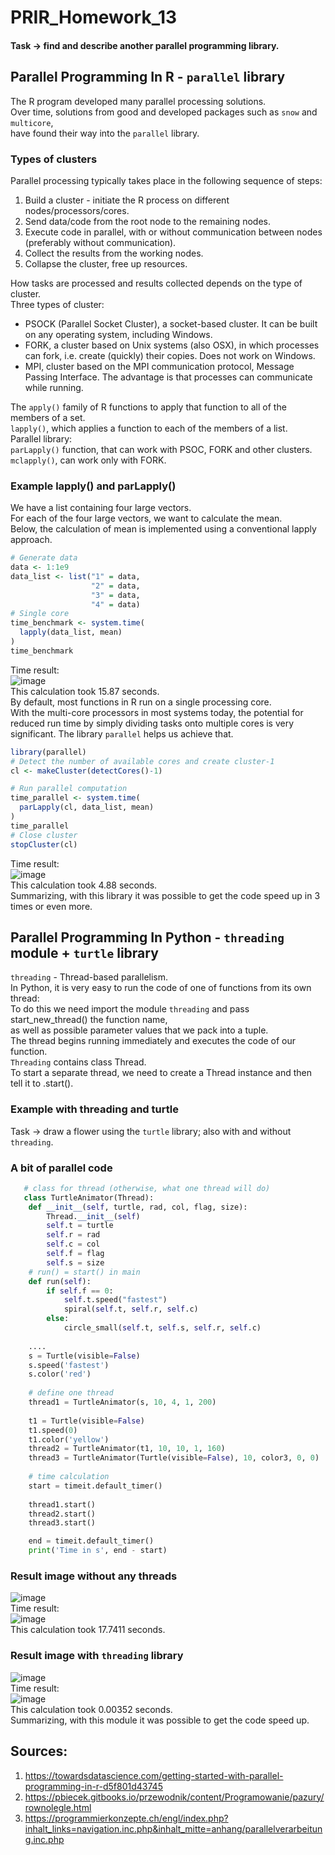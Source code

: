 # PRIR_Homework_13
#### Task -> find and describe another parallel programming library.
## Parallel Programming In R - ```parallel``` library
The R program developed many parallel processing solutions.\
Over time, solutions from good and developed packages such as ```snow``` and ```multicore```,\
have found their way into the ```parallel``` library.
### Types of clusters
Parallel processing typically takes place in the following sequence of steps:
1. Build a cluster - initiate the R process on different nodes/processors/cores.
2. Send data/code from the root node to the remaining nodes.
3. Execute code in parallel, with or without communication between nodes (preferably without communication).
4. Collect the results from the working nodes.
5. Collapse the cluster, free up resources.

How tasks are processed and results collected depends on the type of cluster. \
Three types of cluster:
 - PSOCK (Parallel Socket Cluster), a socket-based cluster. It can be built on any operating system, including Windows.
 - FORK, a cluster based on Unix systems (also OSX), in which processes can fork, i.e. create (quickly) their copies. Does not work on Windows.
 - MPI, cluster based on the MPI communication protocol, Message Passing Interface. The advantage is that processes can communicate while running.
 
The ```apply()``` family of R functions to apply that function to all of the members of a set.\
```lapply()```, which applies a function to each of the members of a list.\
Parallel library:\
```parLapply()``` function, that can work with PSOC, FORK and other clusters.\
```mclapply()```, can work only with FORK.
### Example lapply() and parLapply()
We have a list containing four large vectors.\
For each of the four large vectors, we want to calculate the mean.\
Below, the calculation of mean is implemented using a conventional lapply approach.
```r
# Generate data
data <- 1:1e9
data_list <- list("1" = data,
                  "2" = data,
                  "3" = data,
                  "4" = data)
# Single core
time_benchmark <- system.time(
  lapply(data_list, mean)
)
time_benchmark
```
Time result:\
![image](https://user-images.githubusercontent.com/72127610/151669676-1c340b49-7fec-4855-a8a6-1fac3d22d16c.png) \
This calculation took 15.87 seconds. \
By default, most functions in R run on a single processing core.\
With the multi-core processors in most systems today, the potential for reduced run time by simply dividing tasks onto multiple cores is very significant.
The library ```parallel``` helps us achieve that.
```r
library(parallel)
# Detect the number of available cores and create cluster-1
cl <- makeCluster(detectCores()-1)

# Run parallel computation
time_parallel <- system.time(
  parLapply(cl, data_list, mean)
)
time_parallel
# Close cluster
stopCluster(cl)
```
Time result:\
![image](https://user-images.githubusercontent.com/72127610/151670082-eb675932-0402-49c1-aee2-148b27325507.png) \
This calculation took 4.88 seconds.\
Summarizing, with this library it was possible to get the code speed up in 3 times or even more.
## Parallel Programming In Python - ```threading``` module + ```turtle``` library 
```threading```  - Thread-based parallelism.\
In Python, it is very easy to run the code of one of functions from its own thread: \
To do this we need import the module ```threading``` and pass start_new_thread() the function name, \
as well as possible parameter values that we pack into a tuple. \
The thread begins running immediately and executes the code of our function. \
```Threading``` contains class Thread.\
To start a separate thread, we need to create a Thread instance and then tell it to .start().
### Example with threading and turtle 
Task -> draw a flower using the ```turtle``` library; also with and without ```threading```.
### A bit of parallel code
```python
   # class for thread (otherwise, what one thread will do)
   class TurtleAnimator(Thread):
    def __init__(self, turtle, rad, col, flag, size):
        Thread.__init__(self)
        self.t = turtle
        self.r = rad
        self.c = col
        self.f = flag
        self.s = size
    # run() = start() in main
    def run(self):
        if self.f == 0:
            self.t.speed("fastest")
            spiral(self.t, self.r, self.c)
        else:
            circle_small(self.t, self.s, self.r, self.c)
    
    ....
    s = Turtle(visible=False)
    s.speed('fastest')
    s.color('red')
    
    # define one thread
    thread1 = TurtleAnimator(s, 10, 4, 1, 200)
    
    t1 = Turtle(visible=False)
    t1.speed(0)
    t1.color('yellow')
    thread2 = TurtleAnimator(t1, 10, 10, 1, 160)
    thread3 = TurtleAnimator(Turtle(visible=False), 10, color3, 0, 0)
    
    # time calculation
    start = timeit.default_timer()
    
    thread1.start()
    thread2.start()
    thread3.start()

    end = timeit.default_timer()
    print('Time in s', end - start)
```
### Result image without any threads
![image](https://user-images.githubusercontent.com/72127610/151676794-02c41afd-9137-4cab-9a36-4adbfcea32da.png) \
Time result: \
![image](https://user-images.githubusercontent.com/72127610/151676803-1888bdff-01b1-4a75-9098-ab74f04d0657.png) \
This calculation took 17.7411 seconds.
### Result image with ```threading``` library
![image](https://user-images.githubusercontent.com/72127610/151676686-c3d999b8-ef8b-4e5c-ae4e-d47d378fbd48.png) \
Time result: \
![image](https://user-images.githubusercontent.com/72127610/151676696-d6a14f46-da8d-461e-8220-8110b6abad64.png) \
This calculation took 0.00352 seconds. \
Summarizing, with this module it was possible to get the code speed up.
## Sources:
1. https://towardsdatascience.com/getting-started-with-parallel-programming-in-r-d5f801d43745
2. https://pbiecek.gitbooks.io/przewodnik/content/Programowanie/pazury/rownolegle.html
3. https://programmierkonzepte.ch/engl/index.php?inhalt_links=navigation.inc.php&inhalt_mitte=anhang/parallelverarbeitung.inc.php
